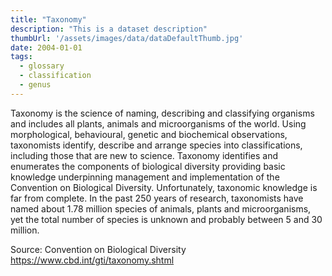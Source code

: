 ```yaml
---
title: "Taxonomy"
description: "This is a dataset description"
thumbUrl: '/assets/images/data/dataDefaultThumb.jpg'
date: 2004-01-01
tags:
  - glossary
  - classification 
  - genus
---
```


Taxonomy is the science of naming, describing and classifying organisms and includes all plants, animals and microorganisms of the world. Using morphological, behavioural, genetic and biochemical observations, taxonomists identify, describe and arrange species into classifications, including those that are new to science. Taxonomy identifies and enumerates the components of biological diversity providing basic knowledge underpinning management and implementation of the Convention on Biological Diversity. Unfortunately, taxonomic knowledge is far from complete. In the past 250 years of research, taxonomists have named about 1.78 million species of animals, plants and microorganisms, yet the total number of species is unknown and probably between 5 and 30 million.

Source: Convention on Biological Diversity https://www.cbd.int/gti/taxonomy.shtml